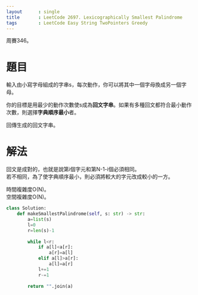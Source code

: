 ```yaml
--- 
layout      : single
title       : LeetCode 2697. Lexicographically Smallest Palindrome
tags        : LeetCode Easy String TwoPointers Greedy
---
```

周賽346。

# 題目
輸入由小寫字母組成的字串s，每次動作，你可以將其中一個字母換成另一個字母。  

你的目標是用最少的動作次數使s成為**回文字串**。如果有多種回文都符合最小動作次數，則選擇**字典順序最小**者。  

回傳生成的回文字串。  

# 解法
回文是成對的，也就是說第i個字元和第N-1-i個必須相同。  
若不相同，為了使字典順序最小，則必須將較大的字元改成較小的一方。  

時間複雜度O(N)。  
空間複雜度O(N)。  

```python
class Solution:
    def makeSmallestPalindrome(self, s: str) -> str:
        a=list(s)
        l=0
        r=len(s)-1
        
        while l<r:
            if a[l]<a[r]:
                a[r]=a[l]
            elif a[l]>a[r]:
                a[l]=a[r]
            l+=1
            r-=1
        
        return "".join(a)
```
